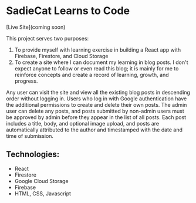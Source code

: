# SadieCat Learns to Code

[Live Site](coming soon)

This project serves two purposes:
1. To provide myself with learning exercise in building a React app with Firebase, Firestore, and Cloud Storage
2. To create a site where I can document my learning in blog posts. I don't expect anyone to follow or even read this blog; it is mainly for me to reinforce concepts and create a record of learning, growth, and progress.

Any user can visit the site and view all the existing blog posts in descending order without logging in. Users who log in with Google authentication have the additional permissions to create and delete their own posts. The admin user can delete any posts, and posts submitted by non-admin users must be approved by admin before they appear in the list of all posts. Each post includes a title, body, and optional image upload, and posts are automatically attributed to the author and timestamped with the date and time of submission.

## Technologies:
- React
- Firestore
- Google Cloud Storage
- Firebase
- HTML, CSS, Javascript
